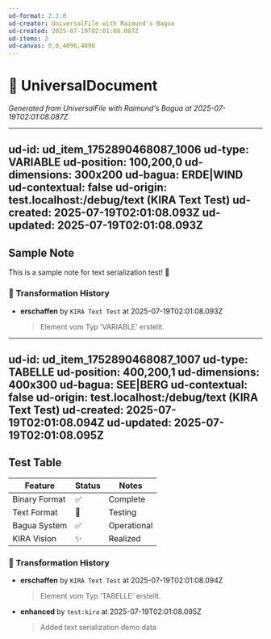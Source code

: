 ```yaml
---
ud-format: 2.1.0
ud-creator: UniversalFile with Raimund's Bagua
ud-created: 2025-07-19T02:01:08.087Z
ud-items: 2
ud-canvas: 0,0,4096,4096
---
```


# 🌌 UniversalDocument

*Generated from UniversalFile with Raimund's Bagua at 2025-07-19T02:01:08.087Z*

---
ud-id: ud_item_1752890468087_1006
ud-type: VARIABLE
ud-position: 100,200,0
ud-dimensions: 300x200
ud-bagua: ERDE|WIND
ud-contextual: false
ud-origin: test.localhost:/debug/text (KIRA Text Test)
ud-created: 2025-07-19T02:01:08.093Z
ud-updated: 2025-07-19T02:01:08.093Z
---

## Sample Note

This is a sample note for text serialization test! 🚀

### 🔄 Transformation History

- **erschaffen** by `KIRA Text Test` at 2025-07-19T02:01:08.093Z
  > Element vom Typ 'VARIABLE' erstellt.

---
ud-id: ud_item_1752890468087_1007
ud-type: TABELLE
ud-position: 400,200,1
ud-dimensions: 400x300
ud-bagua: SEE|BERG
ud-contextual: false
ud-origin: test.localhost:/debug/text (KIRA Text Test)
ud-created: 2025-07-19T02:01:08.094Z
ud-updated: 2025-07-19T02:01:08.095Z
---

## Test Table

| Feature | Status | Notes |
| --- | --- | --- |
| Binary Format | ✅ | Complete |
| Text Format | 🧪 | Testing |
| Bagua System | ✅ | Operational |
| KIRA Vision | ✨ | Realized |


### 🔄 Transformation History

- **erschaffen** by `KIRA Text Test` at 2025-07-19T02:01:08.094Z
  > Element vom Typ 'TABELLE' erstellt.
- **enhanced** by `test:kira` at 2025-07-19T02:01:08.095Z
  > Added text serialization demo data
